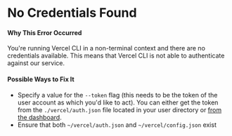 # No Credentials Found

#### Why This Error Occurred

You're running Vercel CLI in a non-terminal context and there are no credentials available. This means that Vercel CLI is not able to authenticate against our service.

#### Possible Ways to Fix It

- Specify a value for the `--token` flag (this needs to be the token of the user account as which you'd like to act). You can either get the token from the `./vercel/auth.json` file located in your user directory or [from the dashboard](https://vercel.com/account/tokens).
- Ensure that both `~/vercel/auth.json` and `~/vercel/config.json` exist
